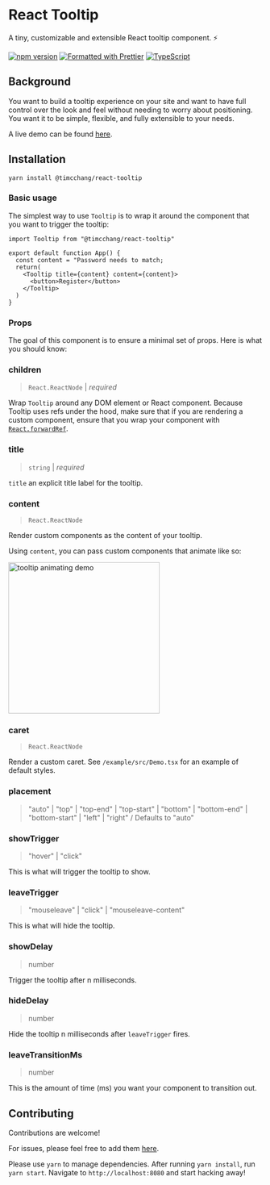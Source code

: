 # React Tooltip

A tiny, customizable and extensible React tooltip component. ⚡️

[![npm version](https://badge.fury.io/js/%40timcchang%2Freact-tooltip.svg)](https://badge.fury.io/js/%40timcchang%2Freact-tooltip) [![Formatted with Prettier](https://img.shields.io/badge/code_style-prettier-ff69b4.svg?style=flat)](https://github.com/prettier/prettier) [![TypeScript](https://camo.githubusercontent.com/21132e0838961fbecb75077042aa9b15bc0bf6f9/68747470733a2f2f62616467656e2e6e65742f62616467652f4275696c74253230576974682f547970655363726970742f626c7565)](https://www.typescriptlang.org/)

## Background

You want to build a tooltip experience on your site and want to have full control over the look and feel without needing to worry about positioning. You want it to be simple, flexible, and fully extensible to your needs.

A live demo can be found [here](https://react-tooltip.now.sh/).

## Installation

```
yarn install @timcchang/react-tooltip
```

### Basic usage

The simplest way to use `Tooltip` is to wrap it around the component that you want to trigger the tooltip:

```
import Tooltip from "@timcchang/react-tooltip"

export default function App() {
  const content = "Password needs to match;
  return(
    <Tooltip title={content} content={content}>
      <button>Register</button>
    </Tooltip>
  )
}
```

### Props

The goal of this component is to ensure a minimal set of props. Here is what you should know:

### children

> `React.ReactNode` | _required_

Wrap `Tooltip` around any DOM element or React component. Because Tooltip uses refs under the hood, make sure that if you are rendering a custom component, ensure that you wrap your component with [`React.forwardRef`](https://reactjs.org/docs/forwarding-refs.html#forwarding-refs-to-dom-components).

### title

> `string` | _required_

`title` an explicit title label for the tooltip.

### content

> `React.ReactNode`

Render custom components as the content of your tooltip.

Using `content`, you can pass custom components that animate like so:

<img
src="https://user-images.githubusercontent.com/12195101/84209893-49938b80-aa85-11ea-8f95-e96961a1d13f.gif"
width="300" alt="tooltip animating demo" />

### caret

> `React.ReactNode`

Render a custom caret. See `/example/src/Demo.tsx` for an example of default styles.

### placement

> "auto"
> | "top"
> | "top-end"
> | "top-start"
> | "bottom"
> | "bottom-end"
> | "bottom-start"
> | "left"
> | "right" / Defaults to "auto"

### showTrigger

> "hover" | "click"

This is what will trigger the tooltip to show.

### leaveTrigger

> "mouseleave" | "click" | "mouseleave-content"

This is what will hide the tooltip.

### showDelay

> number

Trigger the tooltip after n milliseconds.

### hideDelay

> number

Hide the tooltip n milliseconds after `leaveTrigger` fires.

### leaveTransitionMs

> number

This is the amount of time (ms) you want your component to transition out.

## Contributing

Contributions are welcome!

For issues, please feel free to add them [here](https://github.com/timc1/react-tooltip/issues).

Please use `yarn` to manage dependencies. After running `yarn install`, run `yarn start`. Navigate to `http://localhost:8080` and start hacking away!
